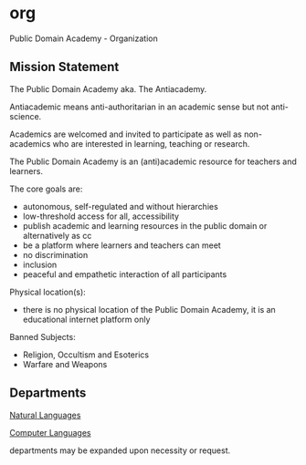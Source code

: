 # org
Public Domain Academy - Organization

## Mission Statement

The Public Domain Academy aka. The Antiacademy.

Antiacademic means anti-authoritarian in an academic sense but not anti-science.

Academics are welcomed and invited to participate as well as non-academics who are interested in learning, teaching or research.

The Public Domain Academy is an (anti)academic resource for teachers and learners.

The core goals are:

- autonomous, self-regulated and without hierarchies
- low-threshold access for all, accessibility
- publish academic and learning resources in the public domain or alternatively as cc
- be a platform where learners and teachers can meet
- no discrimination
- inclusion
- peaceful and empathetic interaction of all participants

Physical location(s):

- there is no physical location of the Public Domain Academy, it is an educational internet platform only

Banned Subjects:

- Religion, Occultism and Esoterics
- Warfare and Weapons

## Departments

[Natural Languages](dep/natural-languages.md)

[Computer Languages](dep/computer-languages.md)

departments may be expanded upon necessity or request.
